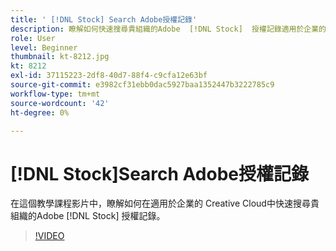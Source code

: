 ```yaml
---
title: ' [!DNL Stock] Search Adobe授權記錄'
description: 瞭解如何快速搜尋貴組織的Adobe  [!DNL Stock]  授權記錄適用於企業的 Creative Cloud
role: User
level: Beginner
thumbnail: kt-8212.jpg
kt: 8212
exl-id: 37115223-2df8-40d7-88f4-c9cfa12e63bf
source-git-commit: e3982cf31ebb0dac5927baa1352447b3222785c9
workflow-type: tm+mt
source-wordcount: '42'
ht-degree: 0%

---
```


# [!DNL Stock]Search Adobe授權記錄

在這個教學課程影片中，瞭解如何在適用於企業的 Creative Cloud中快速搜尋貴組織的Adobe [!DNL Stock] 授權記錄。

>[!VIDEO](https://video.tv.adobe.com/v/335327?hidetitle=true)
